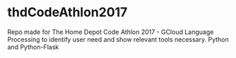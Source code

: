 # thdCodeAthlon2017
Repo made for The Home Depot Code Athlon 2017 - GCloud Language Processing to identify user need and show relevant tools necessary. Python and Python-Flask
